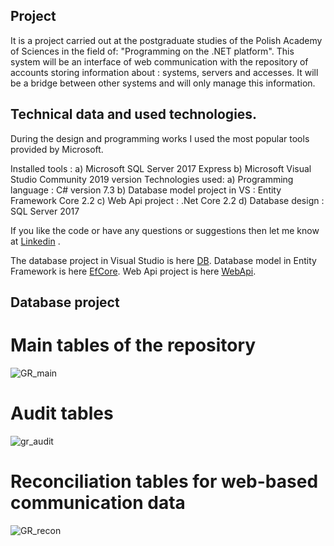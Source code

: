 ## Project

It is a project carried out at the postgraduate studies of the Polish Academy of Sciences in the field of: "Programming on the .NET platform". This system will be an interface of web communication with the repository of accounts storing information about : systems, servers and accesses. It will be a bridge between other systems and will only manage this information. 

## Technical data and used technologies.
During the design and programming works I used the most popular tools provided by Microsoft.

Installed tools : 
	a)	Microsoft SQL Server 2017 Express 
	b)	Microsoft Visual Studio Community 2019 version
Technologies used:
	a)	Programming language : C# version 7.3
	b)	Database model project in VS : Entity Framework Core 2.2
	c)	Web Api project : .Net Core 2.2
	d)	Database design : SQL Server 2017


If you like the code or have any questions or suggestions then let me know at [Linkedin](https://www.linkedin.com/in/lukaszfd84/) .
  
The database project in Visual Studio is here [DB](https://github.com/lukaszFD/IPI-PAN_WEB_API/tree/master/GlobalRepository/DB_GlobalRepository).
Database model in Entity Framework is here [EfCore](https://github.com/lukaszFD/IPI-PAN_WEB_API/tree/master/GlobalRepository/DB_ModelEFCore).
Web Api project is here [WebApi](https://github.com/lukaszFD/IPI-PAN_WEB_API/tree/master/GlobalRepository/GR_WebApi). 

## Database project 

# Main tables of the repository

![GR_main](https://user-images.githubusercontent.com/25389541/69998016-b7e71680-1555-11ea-9038-1035076f456c.png)

# Audit tables

![gr_audit](https://user-images.githubusercontent.com/25389541/69998045-c6353280-1555-11ea-8f62-610612c36050.png)

# Reconciliation tables for web-based communication data

![GR_recon](https://user-images.githubusercontent.com/25389541/69998059-cd5c4080-1555-11ea-9cb5-ace9f4e0d98a.png)

